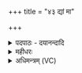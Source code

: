 +++
title = "४३ द्यां मा"

+++
<details><summary>पदपाठः - दयानन्दादि</summary>

द्याम्। मा। ले॒खीः॒। अ॒न्तरि॑क्षम्। मा। हि॒ꣳसीः॒। पृ॒थि॒व्या। सम्। भ॒व॒। अयम्। हि। त्वा॒। स्वधि॑ति॒रिति॒ स्वऽधि॑तिः। तेति॑जानः। प्र॒णि॒नाय॑ प्र॒ति॒नायेति॑ प्रऽनि॒नाय॑। म॒ह॒ते। सौभ॑गाय। अतः॑। त्वम्। दे॒व॒। व॒न॒स्प॒ते॒। श॒तवल्श॒ इति॑ श॒तऽव॑ल्शः। वि। रो॒ह॒। स॒हस्र॑वल्शा॒ इति॑ स॒हस्र॑ऽवल्शाः। वि। व॒यम्। रु॒हे॒म॒। ४३।
</details>

<details><summary>महीधरः</summary>

म० 'द्यां मा लेखीरिति पतन्तमभिमन्त्रयते' (का० ६ । १।१६) इति । हे यूपवृक्ष, द्यां द्युलोकं त्वं मा लेखीः माहिंसीः । 'लिख अक्षरविन्यासे' इह तु हिंसार्थः । अन्तरिक्षं च मा हिंसीः। पृथिव्या सह संभव सङ्गतो भव । यूपस्य वज्ररूपत्वाल्लोकानां शान्तिराशास्यत इति भावः । 'अयᳪं᳭हि त्वेति शोधनमभिमन्त्रणशेषो वा सविशेषोपदेशादिति' (का० ६ । १ । १८-१९) हि यस्मात् हे छिन्नवृक्ष, तेतिजानोऽतितीक्ष्णोऽयं स्वधितिः कुठारो महते सौभगाय सौभाग्याय दर्शनीयत्वाय । यद्वा सुभगो यज्ञः स एव सौभगः स्वार्थेऽण् । यज्ञाय त्वां प्रणिनाय प्रणयति यूपत्वं प्रापयति । 'छन्दसि लुङ्लङ्लिटः' (पा० ३ । ४ । ६) इति वर्तमाने लिट् । 'तिज निशाने' अस्माद्यङन्ताच्छानचि तेतिजान इति रूपम् । अतस्त्वया छेदान्न भेतव्यमिति भावः । अतस्त्वमित्यावृश्चने जुहोति यूपे वेति' ( का० ६।१। २०-२१)। हे देव वनस्पते, अतोऽस्मात्स्थाणोः त्वं शतवल्शः बह्वङ्कुरः सन् विरोह विशेषेण जायस्व । वयं च सहस्रवल्शाः पुत्रपौत्रादिभिर्बहुशाखोपेता विरुहेम प्रजायेमहि ॥ ४३ ॥  
श्रीमन्महीधरकृते वेददीपे मनोरमे। आतिथ्यात्स्थाणुहोमान्तः पञ्चमोऽध्याय ईरितः ॥५॥  
इति माध्यन्दिनीयायां वाजसनेयिसंहितायां पञ्चमोऽध्यायः ॥५॥
</details>

<details><summary>अधिमन्त्रम् (VC)</summary>

- यज्ञो देवता
- आगस्त्य ऋषिः
- ब्राह्मी त्रिष्टुप्
- धैवतः
</details>